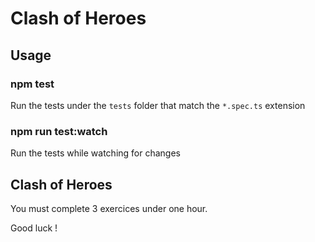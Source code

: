 Clash of Heroes
===============

Usage
-----

### npm test

Run the tests under the `tests` folder that match the `*.spec.ts` extension


### npm run test:watch

Run the tests while watching for changes


## Clash of Heroes

You must complete 3 exercices under one hour.

Good luck !
